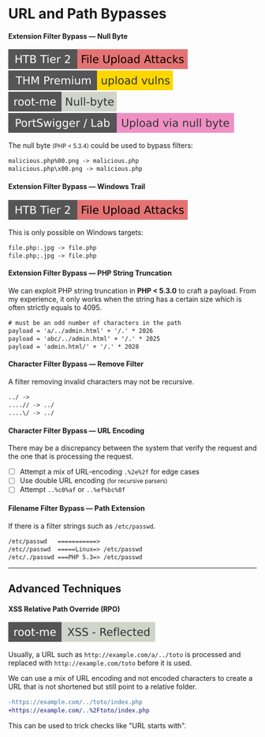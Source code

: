# URL and Path Bypasses

<div class="row row-cols-lg-2"><div>

#### Extension Filter Bypass — Null Byte

[![fileuploadattacks](../../../../../_badges/htb/fileuploadattacks.svg)](https://academy.hackthebox.com/course/preview/file-upload-attacks)
[![uploadvulns](../../../../../_badges/thmp/uploadvulns.svg)](https://tryhackme.com/room/uploadvulns)
[![null_byte](../../../../../_badges/rootme/web_server/null_byte.svg)](https://www.root-me.org/en/Challenges/Web-Server/File-upload-Null-byte)
[![upload_with_null_byte](../../../../../_badges/ps-lab/upload/upload_with_null_byte.svg)](https://portswigger.net/web-security/file-upload/lab-file-upload-web-shell-upload-via-obfuscated-file-extension)

The null byte <small>(PHP < 5.3.4)</small> could be used to bypass filters:

```text!
malicious.php%00.png -> malicious.php
malicious.php\x00.png -> malicious.php
```

#### Extension Filter Bypass — Windows Trail

[![fileuploadattacks](../../../../../_badges/htb/fileuploadattacks.svg)](https://academy.hackthebox.com/course/preview/file-upload-attacks)

This is only possible on Windows targets:

```text!
file.php:.jpg -> file.php
file.php;.jpg -> file.php
```

#### Extension Filter Bypass — PHP String Truncation

We can exploit PHP string truncation in **PHP < 5.3.0** to craft a payload. From my experience, it only works when the string has a certain size which is often strictly equals to 4095.

```py!
# must be an odd number of characters in the path
payload = 'a/../admin.html' + '/.' * 2026
payload = 'abc/../admin.html' + '/.' * 2025
payload = 'admin.html/' + '/.' * 2028
```
</div><div>

#### Character Filter Bypass — Remove Filter

A filter removing invalid characters may not be recursive.

```text!
../ -> 
....// -> ../ 
....\/ -> ../ 
```

#### Character Filter Bypass — URL Encoding

There may be a discrepancy between the system that verify the request and the one that is processing the request.

- [ ] Attempt a mix of URL-encoding `.%2e%2f` for edge cases
- [ ] Use double URL encoding <small>(for recursive parsers)</small>
- [ ] Attempt `..%c0%af` or `..%ef%bc%8f`

#### Filename Filter Bypass — Path Extension

If there is a filter strings such as `/etc/passwd`.

```text!
/etc/passwd   ===========> 
/etc//passwd  =====Linux=> /etc/passwd 
/etc/./passwd ===PHP 5.3=> /etc/passwd 
```
</div></div>

<hr class="sep-both">

## Advanced Techniques

<div class="row row-cols-lg-2"><div>

#### XSS Relative Path Override (RPO)

[![xss_reflected](../../../../../_badges/rootme/web_client/xss_reflected.svg)](https://www.root-me.org/en/Challenges/Web-Client/XSS-Reflected)

Usually, a URL such as `http://example.com/a/../toto` is processed and replaced with `http://example.com/toto` before it is used.

We can use a mix of URL encoding and not encoded characters to create a URL that is not shortened but still point to a relative folder.

```diff
-https://example.com/../toto/index.php
+https://example.com/..%2Ftoto/index.php
```

This can be used to trick checks like "URL starts with".
</div><div>
</div></div>